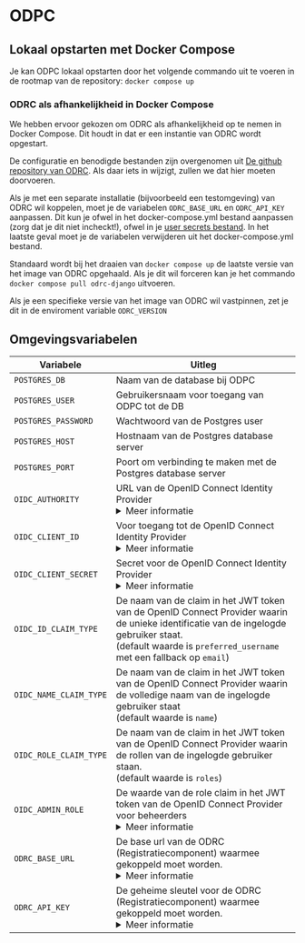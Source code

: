 # ODPC
## Lokaal opstarten met Docker Compose
Je kan ODPC lokaal opstarten door het volgende commando uit te voeren in de rootmap van de repository: `docker compose up`
### ODRC als afhankelijkheid in Docker Compose
We hebben ervoor gekozen om ODRC als afhankelijkheid op te nemen in Docker Compose. Dit houdt in dat er een instantie van ODRC wordt opgestart.

De configuratie en benodigde bestanden zijn overgenomen uit [De github repository van ODRC](https://github.com/GeneriekPublicatiePlatformWoo/registratie-component). Als daar iets in wijzigt, zullen we dat hier moeten doorvoeren.

Als je met een separate installatie (bijvoorbeeld een testomgeving) van ODRC wil koppelen, moet je de variabelen `ODRC_BASE_URL` en `ODRC_API_KEY` aanpassen. Dit kun je ofwel in het docker-compose.yml bestand aanpassen (zorg dat je dit niet incheckt!), ofwel in je [user secrets bestand](https://learn.microsoft.com/en-us/aspnet/core/security/app-secrets). In het laatste geval moet je de variabelen verwijderen uit het docker-compose.yml bestand.

Standaard wordt bij het draaien van `docker compose up` de laatste versie van het image van ODRC opgehaald. Als je dit wil forceren kan je het commando `docker compose pull odrc-django` uitvoeren.

Als je een specifieke versie van het image van ODRC wil vastpinnen, zet je dit in de enviroment variable `ODRC_VERSION`

## Omgevingsvariabelen
| Variabele                               | Uitleg                                                                                                                           |
| ---------------------------------       | --------------------------------------------------------------------------------------------                                     |
| `POSTGRES_DB`       | Naam van de database bij ODPC         |
| `POSTGRES_USER`     | Gebruikersnaam voor toegang van ODPC tot de DB |
| `POSTGRES_PASSWORD` | Wachtwoord van de Postgres user        |
| `POSTGRES_HOST` | Hostnaam van de Postgres database server        |
| `POSTGRES_PORT` | Poort om verbinding te maken met de Postgres database server        |
| `OIDC_AUTHORITY`                | URL van de OpenID Connect Identity Provider  <details> <summary>Meer informatie </summary>Bijvoorbeeld: `https://login.microsoftonline.com/ce1a3f2d-2265-4517-a8b4-3e4f381461ab/v2.0` </details> |
| `OIDC_CLIENT_ID`                | Voor toegang tot de OpenID Connect Identity Provider  <details> <summary>Meer informatie </summary>Bijvoorbeeld: `54f66f54-71e5-45f1-8634-9158c41f602a` </details> |
| `OIDC_CLIENT_SECRET`                | Secret voor de OpenID Connect Identity Provider  <details> <summary>Meer informatie </summary>Bijvoorbeeld: `VM2B!ccnebNe.M*gxH63*NXc8iTiAGhp` </details> |
| `OIDC_ID_CLAIM_TYPE`    | De naam van de claim in het JWT token van de OpenID Connect Provider waarin de unieke identificatie van de ingelogde gebruiker staat. <br/> (default waarde is `preferred_username` met een fallback op `email`)|
| `OIDC_NAME_CLAIM_TYPE`    | De naam van de claim in het JWT token van de OpenID Connect Provider waarin de volledige naam van de ingelogde gebruiker staat <br/> (default waarde is `name`)|
| `OIDC_ROLE_CLAIM_TYPE`    | De naam van de claim in het JWT token van de OpenID Connect Provider waarin de rollen van de ingelogde gebruiker staan. <br/> (default waarde is `roles`)|
| `OIDC_ADMIN_ROLE`    | De waarde van de role claim in het JWT token van de OpenID Connect Provider voor beheerders  <details> <summary>Meer informatie </summary>Bijvoorbeeld: `odpc-admin` </details> |
| `ODRC_BASE_URL`    | De base url van de ODRC (Registratiecomponent) waarmee gekoppeld moet worden. <details> <summary>Meer informatie </summary>Bijvoorbeeld: `https://odrc.mijn-gemeente.nl` </details> |
| `ODRC_API_KEY`    | De geheime sleutel voor de ODRC (Registratiecomponent) waarmee gekoppeld moet worden. <details> <summary>Meer informatie </summary>Bijvoorbeeld: `VM2B!ccnebNe.M*gxH63*NXc8iTiAGhp`</details> |